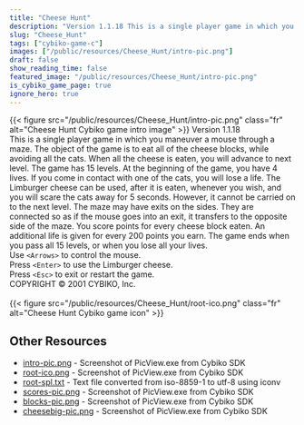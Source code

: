 ```yaml
---
title: "Cheese Hunt"
description: "Version 1.1.18 This is a single player game in which you maneuver a mouse through a maze. The object of the game is to eat all of the cheese blocks, while avoiding all the cats. When all the cheese is eaten, you will advance to next level. The game has 15 levels. At the beginnin..."
slug: "Cheese_Hunt"
tags: ["cybiko-game-c"]
images: ["/public/resources/Cheese_Hunt/intro-pic.png"]
draft: false
show_reading_time: false
featured_image: "/public/resources/Cheese_Hunt/intro-pic.png"
is_cybiko_game_page: true
ignore_hero: true
---
```

{{< figure src="/public/resources/Cheese_Hunt/intro-pic.png" class="fr" alt="Cheese Hunt Cybiko game intro image" >}}
Version 1.1.18 \
This is a single player game in which you maneuver a mouse through a maze. The object of the game is to eat all of the cheese blocks, while avoiding all the cats. When all the cheese is eaten, you will advance to next level. The game has 15 levels. At the beginning of the game, you have 4 lives. If you come in contact with one of the cats, you will lose a life. The Limburger cheese can be used, after it is eaten, whenever you wish, and you will scare the cats away for 5 seconds. However, it cannot be carried on to the next level. The maze may have exits on the sides. They are connected so as if the mouse goes into an exit, it transfers to the opposite side of the maze. You score points for every cheese block eaten. An additional life is given for every 200 points you earn. The game ends when you pass all 15 levels, or when you lose all your lives. \
Use `<Arrows>`  to control the mouse. \
Press `<Enter>`  to use the Limburger cheese. \
Press `<Esc>`  to exit or restart the game. \
COPYRIGHT © 2001 CYBIKO, Inc. \
 \
 {{< figure src="/public/resources/Cheese_Hunt/root-ico.png" class="fr" alt="Cheese Hunt Cybiko game icon" >}}

## Other Resources
* [intro-pic.png](/public/resources/Cheese_Hunt/intro-pic.png) - Screenshot of PicView.exe from Cybiko SDK
* [root-ico.png](/public/resources/Cheese_Hunt/root-ico.png) - Screenshot of PicView.exe from Cybiko SDK
* [root-spl.txt](/public/resources/Cheese_Hunt/root-spl.txt) - Text file converted from iso-8859-1 to utf-8 using iconv
* [scores-pic.png](/public/resources/Cheese_Hunt/scores-pic.png) - Screenshot of PicView.exe from Cybiko SDK
* [blocks-pic.png](/public/resources/Cheese_Hunt/blocks-pic.png) - Screenshot of PicView.exe from Cybiko SDK
* [cheesebig-pic.png](/public/resources/Cheese_Hunt/cheesebig-pic.png) - Screenshot of PicView.exe from Cybiko SDK
